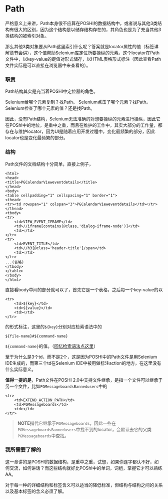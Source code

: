 # Path
严格意义上来讲，Path本身很不应算在POSHI的数据结构中，或者说与其他3类结构有很大的区别，因为这个结构是以储存结构存在的，其角色也是为了充当其他3类结构的被索引对象。

那么其他3类对象要从Path这里索引什么呢？答案就是locator属性的值（标签详解章节会讲），这个值帮助Selenium库定位所要操纵的元素。这个locator在Path文件中，以key-value的键值对形式储存，以HTML表格形式标注（因此查看Path文件实际是可以直接在浏览器中来查看的）。

### 职责
Path结构其实是充当着POSHI中定位器的角色。

Selenium给哪个元素复制？找Path。
Selenium点击了哪个元素？找Path。
Selenium检查了哪个元素的值？还是找Path。

因此，没有Path结构，Selenium无法准确的对想要操纵的元素进行操纵，因此它在POShI中的地位，是重中之重，而且在维护的工作中，其实大部分的工作量，都存在与维护locator，因为UI是随着应用开发过程中，变化最频繁的部分，因此locator也是变化最频繁的部分。

### 结构
Path文件的文档结构十分简单，直接上例子，
```
<html>
<head>
<title>PGCalendarVieweventdetails</title>
</head>
<body>
<table cellpadding="1" cellspacing="1" border="1">
<thead>
<tr><td rowspan="1" colspan="3">PGCalendarVieweventdetails</td></tr>
</thead>
<tbody>
<tr>
	<td>VIEW_EVENT_IFRAME</td>
	<td>//iframe[contains(@class,'dialog-iframe-node')]</td>
	<td></td>
</tr>
<tr>
	<td>EVENT_TITLE</td>
	<td>//h3[@class='header-title']/span</td>
	<td></td>
</tr>
...(省略)
</tbody>
</table>
</body>
</html>
```
直接看body中间的部分就可以了，首先它是一个表格，之后每一个key-value的以
```
<tr>
	<td>${key}</td>
	<td>${value}</td>
	<td></td>
</tr>
```
的形式标注，这里的``${key}``分别对应检索语法中的
```
${file-name}#${command-name}
```
``${command-name}``的值。（[回忆检索语法点这里](/chapter2.html#检索)）

至于为什么是3个td，而不是2个，这是因为POSHI中的Path文件是用Selenium IDE生成的，而第三个td在Selenium IDE中被用做标注action的地方，在这里没有什么实际意义。

**值得一提的是**，Path文件在POSHI 2.0中支持文件继承，是指一个文件可以继承于另一个文件，比如``PGMessageboardsBannedusers``中的
```
<tr>
	<td>EXTEND_ACTION_PATH</td>
	<td>PGMessageboards</td>
	<td></td>
</tr>
```
> **NOTE**指代它继承于``PGMessageboards``，因此一些在``PGMessageboardsBannedusers``中找不到的locator，会默认去它的父类``PGMessageboards``中查找。

### 我所需要了解的
这一章讲的是POSHI的数据结构，是重中之重，试想，如果你连字都认不好，如何交流，如何讲话？而这些结构就好比POShI中的单词，词组，掌握它才可以熟练AA。

对于每一种的详细结构和标签含义可以适当的降低标准，但结构与结构之间的关系以及基本标签的含义必须了解。
